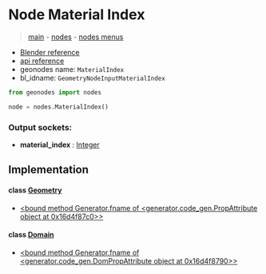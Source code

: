 # Node Material Index

> [main](../structure.md) - [nodes](nodes.md) - [nodes menus](nodes_menus.md)

- [Blender reference](https://docs.blender.org/manual/en/latest/modeling/geometry_nodes/material/material_index.html)
- [api reference](https://docs.blender.org/api/current/bpy.types.GeometryNodeInputMaterialIndex.html)
- geonodes name: `MaterialIndex`
- bl_idname: `GeometryNodeInputMaterialIndex`

```python
from geonodes import nodes

node = nodes.MaterialIndex()
```

### Output sockets:

- **material_index** : [Integer](Integer.md)

## Implementation

#### class [Geometry](Geometry.md)

 - [<bound method Generator.fname of <generator.code_gen.PropAttribute object at 0x16d4f87c0>>](Geometry.md#material_index-property)
#### class [Domain](Domain.md)

 - [<bound method Generator.fname of <generator.code_gen.DomPropAttribute object at 0x16d4f8790>>](Domain.md#material_index-property)
